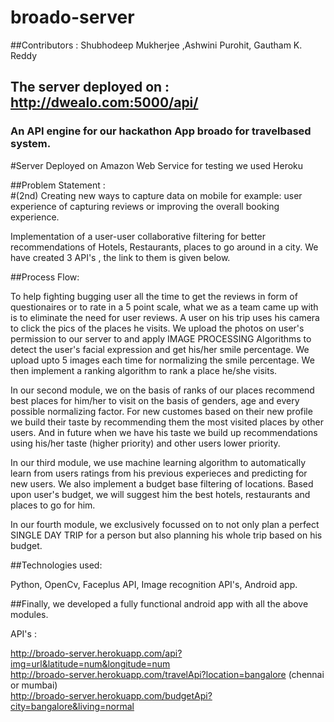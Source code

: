 # broado-server
##Contributors : Shubhodeep Mukherjee ,Ashwini Purohit, Gautham K. Reddy
## The server deployed on : http://dwealo.com:5000/api/<br />
### An API engine for our hackathon App broado for travelbased system.
#Server Deployed on Amazon Web Service for testing we used Heroku

##Problem Statement :   
#(2nd) Creating new ways to capture data on mobile for example: user experience of capturing reviews or improving the overall booking experience.

Implementation of a user-user collaborative filtering for better recommendations of Hotels, Restaurants, places to go around in a city. We have created 3 API's , the link to them is given below. 

##Process Flow:

To help fighting bugging user all the time to get the reviews in form of questionaires or to rate in a 5 point scale, what we as a team came up with is to eliminate the need for user reviews. A user on his trip uses his camera to click the pics of the places he visits. We upload the photos on user's permission to our server to and apply IMAGE PROCESSING Algorithms to detect the user's facial expression and get his/her smile percentage.
We upload upto 5 images each time for normalizing the smile percentage. We then implement a ranking algorithm to rank a place he/she visits.

In our second module, we on the basis of ranks of our places recommend best places for him/her to visit on the basis of genders, age and every possible normalizing factor. For new customes based on their new profile we build their taste by recommending them the most visited places by other users. And in future when we have his taste we build up recommendations using his/her taste (higher priority) and other users lower priority.

In our third module, we use machine learning algorithm to automatically learn from users ratings from his previous experieces and predicting for new users. We also implement a budget base filtering of locations. Based upon user's budget, we will suggest him the best hotels, restaurants and places to go for him.

In our fourth module, we exclusively focussed on to not only plan a perfect SINGLE DAY TRIP for a person but also planning his whole trip based on his budget.


##Technologies used:

Python, OpenCv, Faceplus API, Image recognition API's, Android app.

##Finally, we developed a fully functional android app with all the above modules. 




API's : 

http://broado-server.herokuapp.com/api?img=url&latitude=num&longitude=num<br />
http://broado-server.herokuapp.com/travelApi?location=bangalore (chennai or mumbai)<br />
http://broado-server.herokuapp.com/budgetApi?city=bangalore&living=normal
